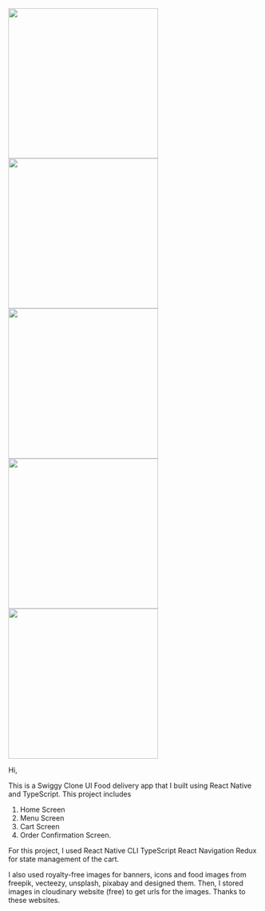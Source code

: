<img width="300" src="https://github.com/user-attachments/assets/7bc0d295-b46b-46e0-bfee-ffbae4d1e555" />
<img width="300" src="https://github.com/user-attachments/assets/7f5765a5-b89d-4b1f-87a9-97256a1e7a8e" />
<img width="300" src="https://github.com/user-attachments/assets/68585779-eb39-4ad5-a8f5-1c9fba2127ac" />
<img width="300" src="https://github.com/user-attachments/assets/e20146bb-a896-498b-88a0-8eeba1674e4b" />
<img width="300" src="https://github.com/user-attachments/assets/6aada3f1-42ef-425f-99fb-96d54f5f6bf5" />


Hi,

This is a Swiggy Clone UI Food delivery app that I built using React Native and TypeScript. 
This project includes 
1. Home Screen
2. Menu Screen
3. Cart Screen 
4. Order Confirmation Screen.

For this project, I used
React Native CLI
TypeScript
React Navigation
Redux for state management of the cart.

I also used royalty-free images for banners, icons and food images from freepik, vecteezy, unsplash, pixabay and designed them. Then, I stored images in cloudinary website (free) to get urls for the images. 
Thanks to these websites. 
